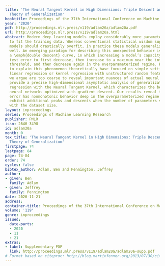 ```yaml
---
title: 'The Neural Tangent Kernel in High Dimensions: Triple Descent and a Multi-Scale
  Theory of Generalization'
booktitle: Proceedings of the 37th International Conference on Machine Learning
year: '2020'
pdf: http://proceedings.mlr.press/v119/adlam20a/adlam20a.pdf
url: http://proceedings.mlr.press/v119/adlam20a.html
abstract: Modern deep learning models employ considerably more parameters than required
  to fit the training data. Whereas conventional statistical wisdom suggests such
  models should drastically overfit, in practice these models generalize remarkably
  well. An emerging paradigm for describing this unexpected behavior is in terms of
  a \emph{double descent} curve, in which increasing a model’s capacity causes its
  test error to first decrease, then increase to a maximum near the interpolation
  threshold, and then decrease again in the overparameterized regime. Recent efforts
  to explain this phenomenon theoretically have focused on simple settings, such as
  linear regression or kernel regression with unstructured random features, which
  we argue are too coarse to reveal important nuances of actual neural networks. We
  provide a precise high-dimensional asymptotic analysis of generalization under kernel
  regression with the Neural Tangent Kernel, which characterizes the behavior of wide
  neural networks optimized with gradient descent. Our results reveal that the test
  error has nonmonotonic behavior deep in the overparameterized regime and can even
  exhibit additional peaks and descents when the number of parameters scales quadratically
  with the dataset size.
layout: inproceedings
series: Proceedings of Machine Learning Research
publisher: PMLR
issn: 2640-3498
id: adlam20a
month: 0
tex_title: 'The Neural Tangent Kernel in High Dimensions: Triple Descent and a Multi-Scale
  Theory of Generalization'
firstpage: 74
lastpage: 84
page: 74-84
order: 74
cycles: false
bibtex_author: Adlam, Ben and Pennington, Jeffrey
author:
- given: Ben
  family: Adlam
- given: Jeffrey
  family: Pennington
date: 2020-11-21
address: 
container-title: Proceedings of the 37th International Conference on Machine Learning
volume: '119'
genre: inproceedings
issued:
  date-parts:
  - 2020
  - 11
  - 21
extras:
- label: Supplementary PDF
  link: http://proceedings.mlr.press/v119/adlam20a/adlam20a-supp.pdf
# Format based on citeproc: http://blog.martinfenner.org/2013/07/30/citeproc-yaml-for-bibliographies/
---
```

